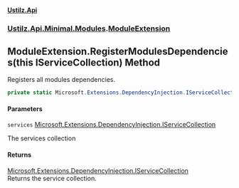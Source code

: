 #### [Ustilz.Api](index.md 'index')
### [Ustilz.Api.Minimal.Modules](Ustilz.Api.Minimal.Modules.md 'Ustilz.Api.Minimal.Modules').[ModuleExtension](Ustilz.Api.Minimal.Modules.ModuleExtension.md 'Ustilz.Api.Minimal.Modules.ModuleExtension')

## ModuleExtension.RegisterModulesDependencies(this IServiceCollection) Method

Registers all modules dependencies.

```csharp
private static Microsoft.Extensions.DependencyInjection.IServiceCollection RegisterModulesDependencies(this Microsoft.Extensions.DependencyInjection.IServiceCollection services);
```
#### Parameters

<a name='Ustilz.Api.Minimal.Modules.ModuleExtension.RegisterModulesDependencies(thisMicrosoft.Extensions.DependencyInjection.IServiceCollection).services'></a>

`services` [Microsoft.Extensions.DependencyInjection.IServiceCollection](https://docs.microsoft.com/en-us/dotnet/api/Microsoft.Extensions.DependencyInjection.IServiceCollection 'Microsoft.Extensions.DependencyInjection.IServiceCollection')

The services collection

#### Returns
[Microsoft.Extensions.DependencyInjection.IServiceCollection](https://docs.microsoft.com/en-us/dotnet/api/Microsoft.Extensions.DependencyInjection.IServiceCollection 'Microsoft.Extensions.DependencyInjection.IServiceCollection')  
Returns the service collection.